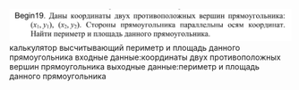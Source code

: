 ![alt text](image.png)
калькулятор высчитывающий периметр и площадь данного прямоугольника
входные данные:координаты двух противоположных вершин прямоугольника
выходные данные:периметр и площадь данного прямоугольника
